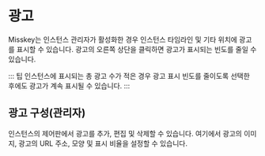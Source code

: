 # 광고

Misskey는 인스턴스 관리자가 활성화한 경우 인스턴스 타임라인 및 기타 위치에 광고를 표시할 수 있습니다.
광고의 오른쪽 상단을 클릭하면 광고가 표시되는 빈도를 줄일 수 있습니다.

::: 팁
인스턴스에 표시되는 총 광고 수가 적은 경우 광고 표시 빈도를 줄이도록 선택한 후에도 광고가 계속 표시될 수 있습니다.
:::

## 광고 구성(관리자)

인스턴스의 제어판에서 광고를 추가, 편집 및 삭제할 수 있습니다.
여기에서 광고의 이미지, 광고의 URL 주소, 모양 및 표시 비율을 설정할 수 있습니다.